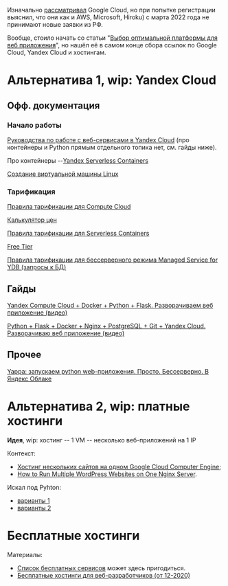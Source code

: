 Изначально [рассматривал](google_cloud.md) Google Cloud, но при попытке регистрации выяснил, что они как и AWS, Microsoft, Hiroku) с марта 2022 года не принимают новые заявки из РФ.

Вообще, стоило начать со статьи "[Выбор оптимальной платформы для веб приложения](https://habr.com/ru/company/plesk/blog/548302/)", но нашёл её в самом конце сбора ссылок по Google Cloud, Yandex Cloud и хостингам.


# Альтернатива 1, wip: Yandex Cloud


## Офф. документация

### Начало работы

[Руководства по работе с веб-сервисами в Yandex Cloud](https://cloud.yandex.ru/docs/tutorials/web/) (про контейнеры и Python прямым отдельного топика нет, см. гайды ниже).

Про контейнеры --[Yandex Serverless Containers](https://cloud.yandex.ru/docs/serverless-containers/) 

[Создание виртуальной машины Linux](https://cloud.yandex.ru/docs/compute/quickstart/quick-create-linux)

### Тарификация

[Правила тарификации для Compute Cloud](https://cloud.yandex.ru/docs/compute/pricing)

[Калькулятор цен](https://cloud.yandex.ru/prices)

[Правила тарификации для Serverless Containers](https://cloud.yandex.ru/docs/serverless-containers/pricing)

[Free Tier](https://cloud.yandex.ru/docs/billing/concepts/serverless-free-tier#serverless-containers)

[Правила тарификации для бессерверного режима Managed Service for YDB (запросы к БД)](https://cloud.yandex.ru/docs/ydb/pricing/serverless)

## Гайды

[Yandex Compute Cloud + Docker + Python + Flask. Разворачиваем веб приложение (видео)](https://www.youtube.com/watch?v=fCQ8ogMHSoo)

[Python + Flask + Docker + Nginx + PostgreSQL + Git + Yandex Cloud. Разворачиваю веб приложение (видео)](https://www.youtube.com/watch?v=w7Sx_QNCekE)

## Прочее

[Yappa: запускаем python web-приложения. Просто. Бессерверно. В Яндекс Облаке](https://habr.com/ru/post/569674/)


# Альтернатива 2, wip: платные хостинги

**Идея**, wip: хостинг -- 1 VM -- несколько веб-приложений на 1 IP

Контекст:
- [Хостинг нескольких сайтов на одном Google Cloud Computer Engine](https://medium.com/google-cloud/hosting-multiple-websites-on-single-google-cloud-compute-engine-9768e2f02c6d);
- [How to Run Multiple WordPress Websites on One Nginx Server](https://tonyteaches.tech/run-multiple-wordpress-websites-on-one-server/).

Искал под Pyhton:
- [варианты 1](https://hostinghub.ru/top/tech/python) 
- [варианты 2](https://ru.hostadvice.com/python-hosting/) 

# Бесплатные хостинги

Материалы:
- [Список бесплатных сервисов](https://free-for.dev/#/) может здесь пригодиться. 
- [Бесплатные хостинги для веб-разработчиков (от 12-2020)](https://habr.com/ru/post/535168/) 
